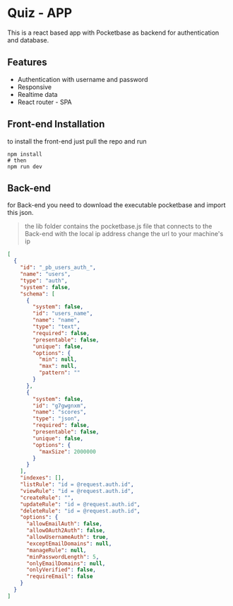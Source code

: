 # Quiz - APP

This is a react based app with Pocketbase as backend for authentication and database.

## Features

- Authentication with username and password
- Responsive
- Realtime data
- React router - SPA

## Front-end Installation

to install the front-end just pull the repo and run

```
npm install
# then
npm run dev
```

## Back-end

for Back-end you need to download the executable pocketbase and import this json.

> the lib folder contains the pocketbase.js file that connects to the Back-end with the local ip address change the url to your machine's ip

```json
[
  {
    "id": "_pb_users_auth_",
    "name": "users",
    "type": "auth",
    "system": false,
    "schema": [
      {
        "system": false,
        "id": "users_name",
        "name": "name",
        "type": "text",
        "required": false,
        "presentable": false,
        "unique": false,
        "options": {
          "min": null,
          "max": null,
          "pattern": ""
        }
      },
      {
        "system": false,
        "id": "g7gwgnxm",
        "name": "scores",
        "type": "json",
        "required": false,
        "presentable": false,
        "unique": false,
        "options": {
          "maxSize": 2000000
        }
      }
    ],
    "indexes": [],
    "listRule": "id = @request.auth.id",
    "viewRule": "id = @request.auth.id",
    "createRule": "",
    "updateRule": "id = @request.auth.id",
    "deleteRule": "id = @request.auth.id",
    "options": {
      "allowEmailAuth": false,
      "allowOAuth2Auth": false,
      "allowUsernameAuth": true,
      "exceptEmailDomains": null,
      "manageRule": null,
      "minPasswordLength": 5,
      "onlyEmailDomains": null,
      "onlyVerified": false,
      "requireEmail": false
    }
  }
]
```
